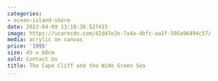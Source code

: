```yaml
---
categories:
- ocean-island-shore
date: 2022-04-09 13:18:38.527415
image: https://ucarecdn.com/42dd7e2e-7a4a-4bfc-aa1f-505a96494c57/
media: acrylic on canvas
price: '1995'
size: 45 x 60cm
sold: Contact Us
title: The Cape Cliff and the Wide Green Sea
...
```

